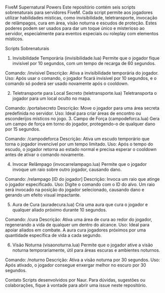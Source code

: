 FiveM Supernatural Powers
Este repositório contém seis scripts sobrenaturais para servidores FiveM. Cada script permite aos jogadores utilizar habilidades místicas, como invisibilidade, teletransporte, invocação de relâmpagos, cura em área, visão noturna e escudos de proteção. Estes poderes podem ser usados para dar um toque único e misterioso ao servidor, especialmente para eventos especiais ou roleplay com elementos místicos.

Scripts Sobrenaturais
1. Invisibilidade Temporária (invisibilidade.lua)
Permite que o jogador fique invisível por 10 segundos, com um tempo de recarga de 60 segundos.

Comando: /invisivel
Descrição: Ativa a invisibilidade temporária do jogador.
Uso: Após usar o comando, o jogador ficará invisível por 10 segundos, e o comando só poderá ser usado novamente após o cooldown.

2. Teletransporte para Local Secreto (teletransporte.lua)
Teletransporta o jogador para um local oculto no mapa.

Comando: /portalsecreto
Descrição: Move o jogador para uma área secreta predefinida no servidor.
Uso: Ideal para criar áreas de encontro ou esconderijos místicos no jogo.
3. Campo de Força (campodeforca.lua)
Gera um campo de força em torno do jogador, protegendo-o de qualquer dano por 15 segundos.

Comando: /campodeforca
Descrição: Ativa um escudo temporário que torna o jogador invencível por um tempo limitado.
Uso: Após o tempo do escudo, o jogador retorna ao estado normal e precisa esperar o cooldown antes de ativar o comando novamente.

4. Invocar Relâmpago (invocarrelampago.lua)
Permite que o jogador invoque um raio sobre outro jogador, causando dano.

Comando: /relampago [ID do jogador]
Descrição: Invoca um raio que atinge o jogador especificado.
Uso: Digite o comando com o ID do alvo. Um raio será invocado na posição do jogador selecionado, causando dano e gerando um efeito visual impactante.

5. Aura de Cura (auradecura.lua)
Cria uma aura que cura o jogador e qualquer aliado próximo durante 10 segundos.

Comando: /cura
Descrição: Ativa uma área de cura ao redor do jogador, regenerando a vida de qualquer um dentro do alcance.
Uso: Ideal para apoiar aliados em combate. A aura cura jogadores próximos por uma quantidade específica de vida a cada segundo.

6. Visão Noturna (visaonoturna.lua)
Permite que o jogador ative a visão noturna temporariamente, útil para áreas escuras e ambientes noturnos.

Comando: /noturno
Descrição: Ativa a visão noturna por 30 segundos.
Uso: Após ativado, o jogador consegue enxergar melhor no escuro por 30 segundos.


Contato
Scripts desenvolvidos por Naur. Para dúvidas, sugestões ou colaborações, fique à vontade para abrir uma issue neste repositório.


